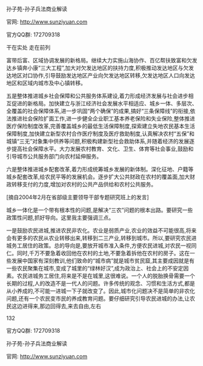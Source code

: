 孙子苑-孙子兵法商业解读

官网: http://www.sunziyuan.com

官方QQ群: 172709318

干在实处 走在前列

富带后富、区域协调发展的新格局。继续大力实施山海协作、百亿帮扶致富和欠发达乡镇奔小康“三大工程”,加大对欠发达地区的扶持力度,积极推动发达地区与欠发达地区对口协作,引导鼓励发达地区产业向欠发达地区转移,欠发达地区人口向发达地区和区域内城市及中心镇转移。

五是整体推进城乡社会保障和公共服务体系建设,着力形成经济发展与社会进步相互促进的新格局。加快建立与浙江经济社会发展水平相适应、城乡一体、多层次、全覆盖的社会保障体系,进一步巩固“两个确保”的成果,搞好“三条保障线”的衔接,依法推进社会保险扩面工作,进一步健全企业职工基本养老保险和失业保险,整体推进医疗保险制度改革,完善覆盖城乡的最低生活保障制度,探索建立失地农民基本生活保障制度,加快建立新型农村合作医疗制度及医疗救助制度,认真解决农村“五保”和城镇“三无”对象集中供养等问题,积极构建新型社会救助体系,并随着经济的发展逐步提高社会保障水平。大力发展农村教育、文化、卫生、体育等社会事业,鼓励和引导城市公共服务部门向农村延伸服务。

六是整体推进城乡配套改革,着力形成统筹城乡发展的新体制。深化征地、户籍等城乡配套改革,给农民平等的发展机会。逐步扩大公共财政在农村的覆盖面,加大财政转移支付的力度,增加对农村的公共产品供给和农村公共服务。

[摘自2004年2月在省部级主要领导干部专题研究班上的发言]

城乡一体化是一个带有根本性的问题,是解决“三农”问题的根本出路。要研究一些政策性问题,抓好导向。这里我主要强调三点。

一是鼓励农民进城,推进农民非农化。农业是弱质产业,农业的效益不可能很高,将来会有更多的农民从农业转移出来,转移到二三产业,转移到城市。所以,要研究农民进城务工居住的政策。总的导向是,要放开城市准入条件,方便农民进城,对农民一视同仁。同时,千万不要急着收回他在农村的土地,不要急着拆他在农村的房子。这在一些发展中国家有深刻教训,他们致命的“城市病”就是城市贫民窟,其主要成因就是有一些农民聚集在城市,变成了城里的“绿林好汉”,成为政治上、社会上的不安定因素。农民进城务工居住,将来是不是在城里,这很难说。一个人的脱胎换骨需要一个长期的过程,人的改造不是一代人的问题。许多传统的观念、习惯和生活方式,都是从小养成的,不可能一进城一下子就改变了。因此,城市化问题决不是简单的非农化问题,还有一个农民变市民的养成教育问题。要仔细研究引导农民进城的办法,让农民这边进得来,那边回得去,来去自由,左右

132

官方QQ群: 172709318

孙子苑-孙子兵法商业解读

官网: http://www.sunziyuan.com